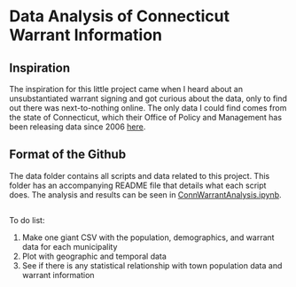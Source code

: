 # Data Analysis of Connecticut Warrant Information

## Inspiration

The inspiration for this little project came when I heard about an unsubstantiated warrant signing and got curious about the data, only to find out there was next-to-nothing online. The only data I could find comes from the state of Connecticut, which their Office of Policy and Management has been releasing data since 2006 [here](https://portal.ct.gov/OPM/CJ-CJIS/CJ-Arrest-Warrant-Data/Arrest-Warrant-Data). 

## Format of the Github

The data folder contains all scripts and data related to this project. This folder has an accompanying README file that details what each script does. The analysis and results can be seen in [ConnWarrantAnalysis.ipynb](./ConnWarrantAnalysis.ipynb).

##

To do list:
1. Make one giant CSV with the population, demographics, and warrant data for each municipality
2. Plot with geographic and temporal data
3. See if there is any statistical relationship with town population data and warrant information